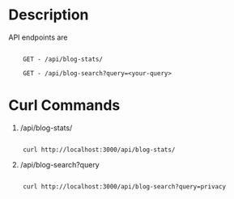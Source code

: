 # Description

API endpoints are

```

    GET - /api/blog-stats/
    
    GET - /api/blog-search?query=<your-query>

```

# Curl Commands

1) /api/blog-stats/

```

    curl http://localhost:3000/api/blog-stats/

```

2) /api/blog-search?query

```

    curl http://localhost:3000/api/blog-search?query=privacy

```